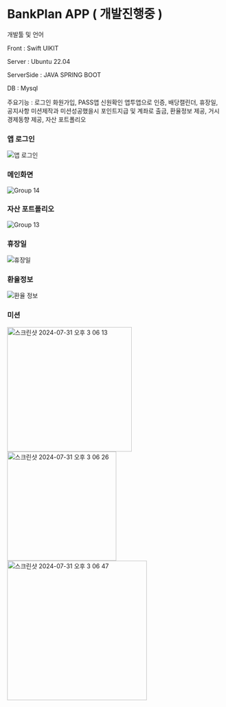 # BankPlan APP ( 개발진행중 )

개발툴 및 언어 

Front : Swift UIKIT 

Server : Ubuntu 22.04

ServerSide : JAVA SPRING BOOT

DB : Mysql

주요기능 : 로그인 화원가입, PASS앱 신원확인 앱투앱으로 인증, 배당캘린더, 휴장일, 공지사항
미션제작과 미션성공했을시 포인트지급 및 계좌로 출금, 환율정보 제공, 거시경제동향 제공, 자산 포트폴리오 


### 앱 로그인
![앱 로그인](https://github.com/user-attachments/assets/85998260-6af0-48e8-a825-91f32003b3b1)

### 메인화면

![Group 14](https://github.com/user-attachments/assets/20a7781d-a33e-4852-b18f-51c356e9ff99)

### 자산 포트폴리오

![Group 13](https://github.com/user-attachments/assets/57c73212-e124-4295-916e-a1d28d0f897f)

### 휴장일

![휴장일](https://github.com/user-attachments/assets/4a91ae10-151e-421f-9c67-9ce3dcd06590)

### 환율정보

![환율 정보](https://github.com/user-attachments/assets/42af5145-561a-4800-8805-9e4d55397443)

### 미션

<img width="290" alt="스크린샷 2024-07-31 오후 3 06 13" src="https://github.com/user-attachments/assets/7dd82e1e-0915-4732-bd16-22fe67a460c5">

<img width="254" alt="스크린샷 2024-07-31 오후 3 06 26" src="https://github.com/user-attachments/assets/a06a25cf-c1c9-42e6-9428-0f456943ee4f">

<img width="325" alt="스크린샷 2024-07-31 오후 3 06 47" src="https://github.com/user-attachments/assets/6a5b7a10-3a2e-4381-9c86-bf2b696a8da0">

###



